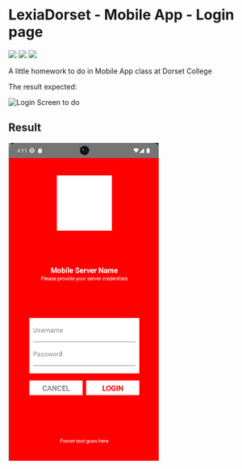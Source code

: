 # LexiaDorset - Mobile App - Login page

<div>
    <img src="https://img.shields.io/badge/Android%20Studio-3DDC84?style=for-the-badge&logo=android-studio&logoColor=white">
     <img src="https://img.shields.io/badge/Kotlin-0095D5?&style=for-the-badge&logo=kotlin&logoColor=white"/>
    <img src="https://img.shields.io/badge/Jetpack%20Compose-4285F4?style=for-the-badge&logo=jetpack-compose&logoColor=white">
</div>

A little homework to do in Mobile App class at Dorset College

The result expected:

![Login Screen to do](MobileAppLoginScreen.png)

## Result
![Login Screen to do](demo/demo_login.png)
